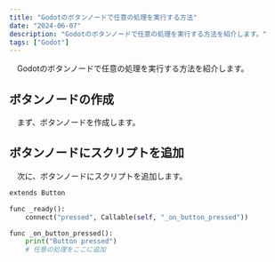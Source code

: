 ```yaml
---
title: "Godotのボタンノードで任意の処理を実行する方法"
date: "2024-06-07"
description: "Godotのボタンノードで任意の処理を実行する方法を紹介します。"
tags: ["Godot"]
---
```


&emsp;Godotのボタンノードで任意の処理を実行する方法を紹介します。

## ボタンノードの作成

&emsp;まず、ボタンノードを作成します。

## ボタンノードにスクリプトを追加

&emsp;次に、ボタンノードにスクリプトを追加します。

```python
extends Button

func _ready():
    connect("pressed", Callable(self, "_on_button_pressed"))

func _on_button_pressed():
    print("Button pressed")
    # 任意の処理をここに追加
```